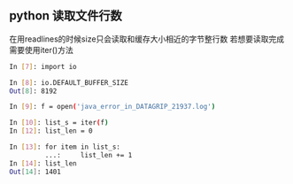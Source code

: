 ## python 读取文件行数

在用readlines的时候size只会读取和缓存大小相近的字节整行数
若想要读取完成需要使用iter()方法

```bash
In [7]: import io

In [8]: io.DEFAULT_BUFFER_SIZE
Out[8]: 8192

In [9]: f = open('java_error_in_DATAGRIP_21937.log')

In [10]: list_s = iter(f)
In [12]: list_len = 0

In [13]: for item in list_s:
         ...:     list_len += 1
In [14]: list_len
Out[14]: 1401
```
